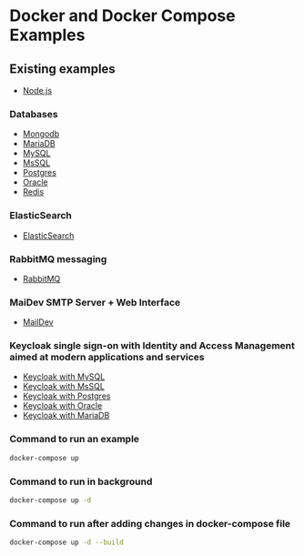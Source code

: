 # Docker and Docker Compose Examples

## Existing examples

- [Node.js](https://github.com/cyber-eternal/docker-compose-examples/blob/master/nodejs)

### Databases

- [Mongodb](https://github.com/cyber-eternal/docker-compose-examples/blob/master/mongodb/docker-compose.yml)
- [MariaDB](https://github.com/cyber-eternal/docker-compose-examples/blob/master/mariadb/docker-compose.yml)
- [MySQL](https://github.com/cyber-eternal/docker-compose-examples/blob/master/mysql/docker-compose.yml)
- [MsSQL](https://github.com/cyber-eternal/docker-compose-examples/blob/master/mssql/docker-compose.yml)
- [Postgres](https://github.com/cyber-eternal/docker-compose-examples/blob/master/postgres/docker-compose.yml)
- [Oracle](https://github.com/cyber-eternal/docker-compose-examples/blob/master/oracle/docker-compose.yml)
- [Redis](https://github.com/cyber-eternal/docker-compose-examples/blob/master/redis/docker-compose.yml)

### ElasticSearch

- [ElasticSearch](https://github.com/cyber-eternal/docker-compose-examples/blob/master/elasticsearch/docker-compose.yml)

### RabbitMQ messaging

- [RabbitMQ](https://github.com/cyber-eternal/docker-compose-examples/blob/master/rabbitmq/docker-compose.yml)

### MaiDev SMTP Server + Web Interface

- [MailDev](https://github.com/cyber-eternal/docker-compose-examples/blob/master/maildev/docker-compose.yml)

### Keycloak single sign-on with Identity and Access Management aimed at modern applications and services

- [Keycloak with MySQL](https://github.com/cyber-eternal/docker-compose-examples/blob/master/keycloak/keycloak-mysql/docker-compose.yml)
- [Keycloak with MsSQL](https://github.com/cyber-eternal/docker-compose-examples/blob/master/keycloak/keycloak-mssql/docker-compose.yml)
- [Keycloak with Postgres](https://github.com/cyber-eternal/docker-compose-examples/blob/master/keycloak/keycloak-postgres/docker-compose.yml)
- [Keycloak with Oracle](https://github.com/cyber-eternal/docker-compose-examples/blob/master/keycloak/keycloak-oracle/docker-compose.yml)
- [Keycloak with MariaDB](https://github.com/cyber-eternal/docker-compose-examples/blob/master/keycloak/keycloak-mariadb/docker-compose.yml)

### Command to run an example

```bash
docker-compose up
```

### Command to run in background

```bash
docker-compose up -d
```

### Command to run after adding changes in docker-compose file

```bash
docker-compose up -d --build
```

